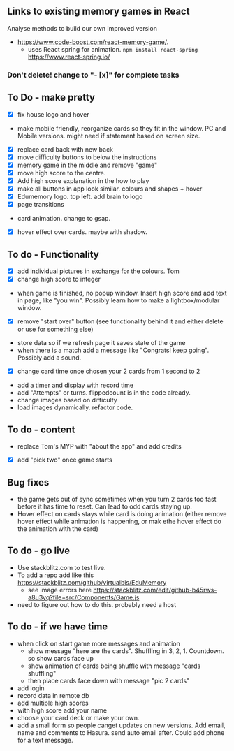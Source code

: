 ## Links to existing memory games in React

Analyse methods to build our own improved version

- https://www.code-boost.com/react-memory-game/.
  - uses React spring for animation. `npm install react-spring` https://www.react-spring.io/

### Don't delete! change to "- [x]" for complete tasks

## To Do - make pretty

- [x] fix house logo and hover
- make mobile friendly, reorganize cards so they fit in the window. PC and Mobile versions. might need if statement based on screen size.
- [x] replace card back with new back
- [x] move difficulty buttons to below the instructions
- [x] memory game in the middle and remove "game"
- [x] move high score to the centre.
- [x] Add high score explanation in the how to play
- [x] make all buttons in app look similar. colours and shapes + hover
- [x] Edumemory logo. top left. add brain to logo
- [x] page transitions
- card animation. change to gsap.
- [x] hover effect over cards. maybe with shadow.


## To do - Functionality

- [x] add individual pictures in exchange for the colours. Tom
- [x] change high score to integer
- when game is finished, no popup window. Insert high score and add text in page, like "you win". Possibly learn how to make a lightbox/modular window.
- [x] remove "start over" button (see functionality behind it and either delete or use for something else)
- store data so if we refresh page it saves state of the game
- when there is a match add a message like "Congrats! keep going". Possibly add a sound.
- [x] change card time once chosen your 2 cards from 1 second to 2
- add a timer and display with record time
- add "Attempts" or turns. flippedcount is in the code already.
- change images based on difficulty
- load images dynamically. refactor code.

## To do - content

- replace Tom's MYP with "about the app" and add credits
- [x] add "pick two" once game starts

## Bug fixes

- the game gets out of sync sometimes when you turn 2 cards too fast before it has time to reset. Can lead to odd cards staying up.
- Hover effect on cards stays while card is doing animation (either remove hover effect while animation is happening, or mak ethe hover effect do the animation with the card)

## To do - go live

- Use stackblitz.com to test live.
- To add a repo add like this https://stackblitz.com/github/virtualbis/EduMemory
  - see image errors here https://stackblitz.com/edit/github-b45rws-a8u3yq?file=src/Components/Game.js
- need to figure out how to do this. probably need a host

## To do - if we have time

- when click on start game more messages and animation
  - show message "here are the cards". Shuffling in 3, 2, 1. Countdown. so show cards face up
  - show animation of cards being shuffle with message "cards shuffling"
  - then place cards face down with message "pic 2 cards"
- add login
- record data in remote db
- add multiple high scores
- with high score add your name
- choose your card deck or make your own.
- add a small form so people canget updates on new versions. Add email, name and comments to Hasura. send auto email after. Could add phone for a text message.
